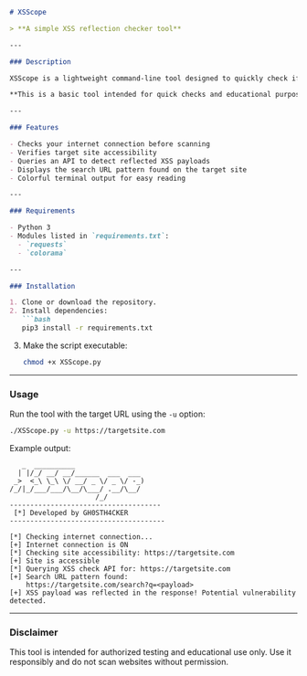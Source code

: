 ````markdown
# XSScope

> **A simple XSS reflection checker tool**

---

### Description

XSScope is a lightweight command-line tool designed to quickly check if a target website reflects an XSS payload — helping you identify potential cross-site scripting vulnerabilities. It uses an external API to perform the scan and displays clear results in your terminal with colored output.

**This is a basic tool intended for quick checks and educational purposes.** It is *not* a full-featured vulnerability scanner or exploit framework.

---

### Features

- Checks your internet connection before scanning  
- Verifies target site accessibility  
- Queries an API to detect reflected XSS payloads  
- Displays the search URL pattern found on the target site  
- Colorful terminal output for easy reading  

---

### Requirements

- Python 3  
- Modules listed in `requirements.txt`:  
  - `requests`  
  - `colorama`  

---

### Installation

1. Clone or download the repository.  
2. Install dependencies:  
   ```bash
   pip3 install -r requirements.txt
````

3. Make the script executable:

   ```bash
   chmod +x XSScope.py
   ```

---

### Usage

Run the tool with the target URL using the `-u` option:

```bash
./XSScope.py -u https://targetsite.com
```

Example output:

```
   _  __________                 
  | |/_/ __/ __/______  ___  ___ 
 _>  <_\ \_\ \/ __/ _ \/ _ \/ -_)
/_/|_/___/___/\__/\___/ .__/\__/ 
                     /_/           
-------------------------------------
 [*] Developed by GH0STH4CKER
--------------------------------------

[*] Checking internet connection...
[+] Internet connection is ON
[*] Checking site accessibility: https://targetsite.com
[+] Site is accessible
[*] Querying XSS check API for: https://targetsite.com
[+] Search URL pattern found:
    https://targetsite.com/search?q=<payload>
[+] XSS payload was reflected in the response! Potential vulnerability detected.
```

---

### Disclaimer

This tool is intended for authorized testing and educational use only. Use it responsibly and do not scan websites without permission.


